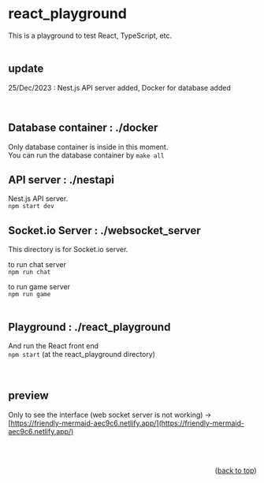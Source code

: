 <a name="readme-top"></a>

# react_playground
This is a playground to test React, TypeScript, etc.
<br/><br/>

## update

25/Dec/2023 : Nest.js API server added, Docker for database added  

<br />

## Database container : ./docker
Only database container is inside in this moment.  
You can run the database container by ```make all``` 

## API server : ./nestapi
Nest.js API server.  
```npm start dev```


## Socket.io Server : ./websocket_server
This directory is for Socket.io server.  

to run chat server  
```npm run chat```  

to run game server  
```npm run game``` 
<br/><br/>

## Playground : ./react_playground
And run the React front end  
```npm start```  (at the react_playground directory)  
<br/><br/>

## preview

Only to see the interface (web socket server is not working)
-> [https://friendly-mermaid-aec9c6.netlify.app/](https://friendly-mermaid-aec9c6.netlify.app/)  





<br/><br/>
<p style="text-align:right">(<a href="#readme-top">back to top</a>)</p>